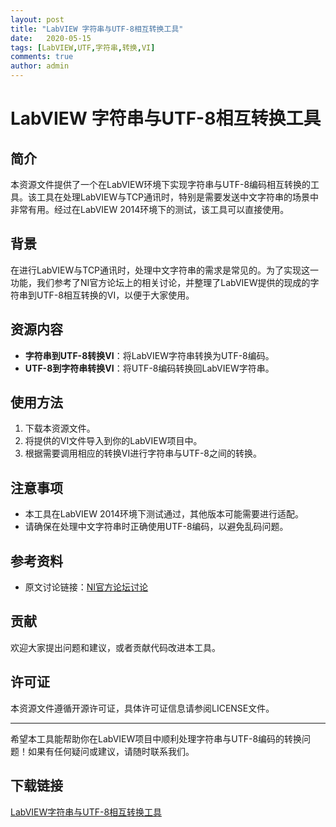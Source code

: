 ```yaml
---
layout: post
title: "LabVIEW 字符串与UTF-8相互转换工具"
date:   2020-05-15
tags: [LabVIEW,UTF,字符串,转换,VI]
comments: true
author: admin
---
```

# LabVIEW 字符串与UTF-8相互转换工具

## 简介

本资源文件提供了一个在LabVIEW环境下实现字符串与UTF-8编码相互转换的工具。该工具在处理LabVIEW与TCP通讯时，特别是需要发送中文字符串的场景中非常有用。经过在LabVIEW 2014环境下的测试，该工具可以直接使用。

## 背景

在进行LabVIEW与TCP通讯时，处理中文字符串的需求是常见的。为了实现这一功能，我们参考了NI官方论坛上的相关讨论，并整理了LabVIEW提供的现成的字符串到UTF-8相互转换的VI，以便于大家使用。

## 资源内容

- **字符串到UTF-8转换VI**：将LabVIEW字符串转换为UTF-8编码。
- **UTF-8到字符串转换VI**：将UTF-8编码转换回LabVIEW字符串。

## 使用方法

1. 下载本资源文件。
2. 将提供的VI文件导入到你的LabVIEW项目中。
3. 根据需要调用相应的转换VI进行字符串与UTF-8之间的转换。

## 注意事项

- 本工具在LabVIEW 2014环境下测试通过，其他版本可能需要进行适配。
- 请确保在处理中文字符串时正确使用UTF-8编码，以避免乱码问题。

## 参考资料

- 原文讨论链接：[NI官方论坛讨论](https://forums.ni.com/t5/LabVIEW/undocumented-function-quot-text-to-utf-8-quot/td-p/512911?profile.language=en)

## 贡献

欢迎大家提出问题和建议，或者贡献代码改进本工具。

## 许可证

本资源文件遵循开源许可证，具体许可证信息请参阅LICENSE文件。

---

希望本工具能帮助你在LabVIEW项目中顺利处理字符串与UTF-8编码的转换问题！如果有任何疑问或建议，请随时联系我们。

## 下载链接

[LabVIEW字符串与UTF-8相互转换工具](https://pan.quark.cn/s/5284e0e711e3)